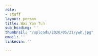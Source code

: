 ```yaml
---
role:
- staff
layout: person
title: Wai Yan Tun
sub_heading: ''
thumbnail: "/uploads/2020/05/21/ywh.jpg"
email: ''
linkedin: ''

---
```

